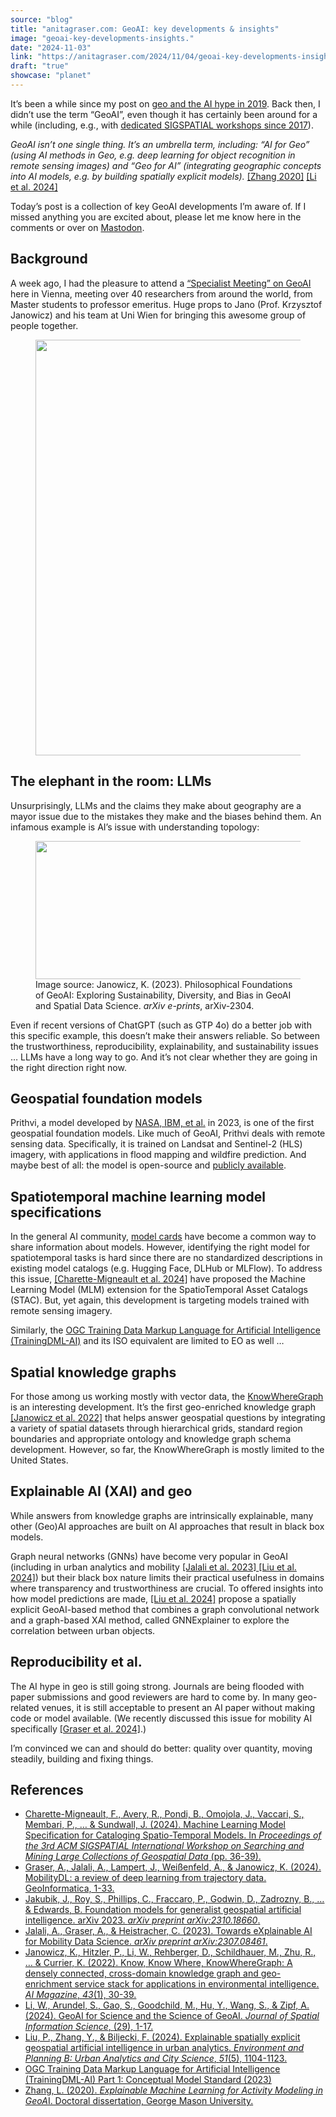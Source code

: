 ```yaml
---
source: "blog"
title: "anitagraser.com: GeoAI: key developments & insights"
image: "geoai-key-developments-insights."
date: "2024-11-03"
link: "https://anitagraser.com/2024/11/04/geoai-key-developments-insights/"
draft: "true"
showcase: "planet"
---
```


<p>It&#8217;s been a while since my post on <a href="https://anitagraser.com/2019/05/01/movement-data-in-gis-and-the-ai-hype/">geo and the AI hype in 2019</a>. Back then, I didn&#8217;t use the term &#8220;GeoAI&#8221;, even though it has certainly been around for a while (including, e.g., with <a href="https://dl.acm.org/doi/10.1145/3377000.3377002">dedicated SIGSPATIAL workshops since 2017</a>).</p>



<p><em>GeoAI isn&#8217;t one single thing. It&#8217;s an umbrella term, including: &#8220;AI for Geo&#8221; (using AI methods in Geo, e.g. deep learning for object recognition in remote sensing images) and &#8220;Geo for AI&#8221; (integrating geographic concepts into AI models, e.g. by building spatially explicit models). </em><a href="https://mars.gmu.edu/items/2f2639c0-ef63-45cc-8d4e-86fcf8fb4475">[Zhang 2020]</a> <a href="https://doi.org/10.5311/JOSIS.2024.29.349">[Li et al. 2024]</a></p>



<p>Today&#8217;s post is a collection of key GeoAI developments I&#8217;m aware of. If I missed anything you are excited about, please let me know here in the comments or over on <a href="https://fosstodon.org/@underdarkGIS">Mastodon</a>. </p>



<h2 class="wp-block-heading">Background</h2>



<p>A week ago, I had the pleasure to attend a <a href="https://geographie.univie.ac.at/arbeitsgruppen/kartographie-und-geoinformation/events/sociotechnical-foundations-of-geoai-and-spatial-data-science/">&#8220;Specialist Meeting&#8221; on GeoAI</a> here in Vienna, meeting over 40 researchers from around the world, from Master students to professor emeritus. Huge props to Jano (Prof. Krzysztof Janowicz) and his team at Uni Wien for bringing this awesome group of people together. </p>



<figure class="wp-block-image size-large"><img alt="" class="wp-image-9258" height="665" src="https://anitagraser.com/wp-content/uploads/2024/11/1730111597802-edited.jpeg?w=1024" width="1024" /></figure>



<h2 class="wp-block-heading">The elephant in the room: LLMs</h2>



<p>Unsurprisingly, LLMs and the claims they make about geography are a mayor issue due to the mistakes they make and the biases behind them. An infamous example is AI&#8217;s issue with understanding topology: </p>



<figure class="wp-block-image size-large"><a href="https://www.researchgate.net/figure/Distance-between-Ukraine-and-Russia-according-to-Google-Search-and-Chat-GPT-Note-that_fig1_370001256"><img alt="" class="wp-image-9261" height="221" src="https://anitagraser.com/wp-content/uploads/2024/11/image.png?w=850" width="850" /></a><figcaption class="wp-element-caption">Image source: Janowicz, K. (2023). Philosophical Foundations of GeoAI: Exploring Sustainability, Diversity, and Bias in GeoAI and Spatial Data Science. <em>arXiv e-prints</em>, arXiv-2304.</figcaption></figure>



<p>Even if recent versions of ChatGPT (such as GTP 4o) do a better job with this specific example, this doesn&#8217;t make their answers reliable. So between the trustworthiness, reproducibility, explainability, and sustainability issues &#8230; LLMs have a long way to go. And it&#8217;s not clear whether they are going in the right direction right now. </p>



<h2 class="wp-block-heading">Geospatial foundation models</h2>



<p>Prithvi, a model developed by <a href="https://arxiv.org/abs/2310.18660">NASA, IBM, et al.</a> in 2023, is one of the first geospatial foundation models. Like much of GeoAI, Prithvi deals with remote sensing data. Specifically, it is trained on Landsat and Sentinel-2 (HLS) imagery, with applications in flood mapping and wildfire prediction. And maybe best of all: the model is open-source and <a href="https://huggingface.co/ibm-nasa-geospatial/Prithvi-100M">publicly available</a>.</p>



<h2 class="wp-block-heading">Spatiotemporal machine learning model specifications</h2>



<p>In the general AI community, <a href="https://modelcards.withgoogle.com/about">model cards</a> have become a common way to share information about models. However, identifying the right model for spatiotemporal tasks is hard since there are no standardized descriptions in existing model catalogs (e.g. Hugging Face, DLHub or MLFlow). To address this issue, <a href="https://dl.acm.org/doi/abs/10.1145/3681769.3698586">[Charette-Migneault et al. 2024]</a> have proposed the Machine Learning Model (MLM) extension for the SpatioTemporal Asset Catalogs (STAC). But, yet again, this development is targeting models trained with remote sensing imagery.</p>



<p>Similarly, the <a href="https://docs.ogc.org/is/23-008r3/23-008r3.html" rel="noreferrer noopener" target="_blank">OGC Training Data Markup Language for Artificial Intelligence (TrainingDML-AI)</a> and its ISO equivalent are limited to EO as well &#8230; </p>



<h2 class="wp-block-heading">Spatial knowledge graphs</h2>



<p>For those among us working mostly with vector data, the <a href="https://knowwheregraph.org/">KnowWhereGraph</a> is an interesting development. It&#8217;s the first geo-enriched knowledge graph <a href="https://onlinelibrary.wiley.com/doi/10.1002/aaai.12043">[Janowicz et al. 2022]</a> that helps answer geospatial questions by integrating a variety of spatial datasets through hierarchical grids, standard region boundaries and appropriate ontology and knowledge graph schema development. However, so far, the KnowWhereGraph is mostly limited to the United States. </p>



<h2 class="wp-block-heading">Explainable AI (XAI) and geo</h2>



<p>While answers from knowledge graphs are intrinsically explainable, many other (Geo)AI approaches are built on AI approaches that result in black box models. </p>



<p>Graph neural networks (GNNs) have become very popular in GeoAI (including in urban analytics and mobility <a href="https://arxiv.org/abs/2307.08461">[Jalali et al. 2023] </a><a href="https://journals.sagepub.com/doi/10.1177/23998083231204689">[Liu et al. 2024]</a>) but their black box nature limits their practical usefulness in domains where transparency and trustworthiness are crucial. To offered insights into how model predictions are made, <a href="https://journals.sagepub.com/doi/10.1177/23998083231204689">[Liu et al. 2024]</a> propose a spatially explicit GeoAI-based method that combines a graph convolutional network and a graph-based XAI method, called GNNExplainer to explore the correlation between urban objects.</p>



<h2 class="wp-block-heading">Reproducibility et al. </h2>



<p>The AI hype in geo is still going strong. Journals are being flooded with paper submissions and good reviewers are hard to come by. In many geo-related venues, it is still acceptable to present an AI paper without making code or model available. (We recently discussed this issue for mobility AI specifically <a href="https://doi.org/10.1007/s10707-024-00518-8">[Graser et al. 2024]</a>.)</p>



<p>I&#8217;m convinced we can and should do better: quality over quantity, moving steadily, building and fixing things. </p>



<h2 class="wp-block-heading">References</h2>



<ul class="wp-block-list">
<li><a href="https://dl.acm.org/doi/10.1145/3681769.3698586">Charette-Migneault, F., Avery, R., Pondi, B., Omojola, J., Vaccari, S., Membari, P., &#8230; &amp; Sundwall, J. (2024). Machine Learning Model Specification for Cataloging Spatio-Temporal Models. In <em>Proceedings of the 3rd ACM SIGSPATIAL International Workshop on Searching and Mining Large Collections of Geospatial Data</em> (pp. 36-39).</a></li>



<li><a href="https://link.springer.com/article/10.1007/s10707-024-00518-8?utm_source=rct_congratemailt&amp;utm_medium=email&amp;utm_campaign=oa_20240528&amp;utm_content=10.1007/s10707-024-00518-8">Graser, A., Jalali, A., Lampert, J., Weißenfeld, A., &amp; Janowicz, K. (2024). MobilityDL: a review of deep learning from trajectory data. GeoInformatica, 1-33.</a> </li>



<li><a href="https://arxiv.org/abs/2310.18660">Jakubik, J., Roy, S., Phillips, C., Fraccaro, P., Godwin, D., Zadrozny, B., &#8230; &amp; Edwards, B. Foundation models for generalist geospatial artificial intelligence. arXiv 2023. <em>arXiv preprint arXiv:2310.18660</em>.</a></li>



<li><a href="https://arxiv.org/abs/2307.08461">Jalali, A., Graser, A., &amp; Heistracher, C. (2023). Towards eXplainable AI for Mobility Data Science.&nbsp;<em>arXiv preprint arXiv:2307.08461</em>.</a></li>



<li><a href="https://onlinelibrary.wiley.com/doi/10.1002/aaai.12043">Janowicz, K., Hitzler, P., Li, W., Rehberger, D., Schildhauer, M., Zhu, R., &#8230; &amp; Currier, K. (2022). Know, Know Where, KnowWhereGraph: A densely connected, cross-domain knowledge graph and geo-enrichment service stack for applications in environmental intelligence. <em>AI Magazine</em>, <em>43</em>(1), 30-39.</a></li>



<li><a href="https://doi.org/10.5311/JOSIS.2024.29.349">Li, W., Arundel, S., Gao, S., Goodchild, M., Hu, Y., Wang, S., &amp; Zipf, A. (2024). GeoAI for Science and the Science of GeoAI. <em>Journal of Spatial Information Science</em>, (29), 1-17.</a></li>



<li><a href="https://journals.sagepub.com/doi/10.1177/23998083231204689">Liu, P., Zhang, Y., &amp; Biljecki, F. (2024). Explainable spatially explicit geospatial artificial intelligence in urban analytics. <em>Environment and Planning B: Urban Analytics and City Science</em>, <em>51</em>(5), 1104-1123.</a></li>



<li><a href="https://docs.ogc.org/is/23-008r3/23-008r3.html" rel="noreferrer noopener" target="_blank">OGC Training Data Markup Language for Artificial Intelligence (TrainingDML-AI) Part 1: Conceptual Model Standard (2023)</a> </li>



<li><a href="https://mars.gmu.edu/items/2f2639c0-ef63-45cc-8d4e-86fcf8fb4475">Zhang, L. (2020). <em>Explainable Machine Learning for Activity Modeling in GeoA</em>I. Doctoral dissertation, George Mason University.</a></li>
</ul>
